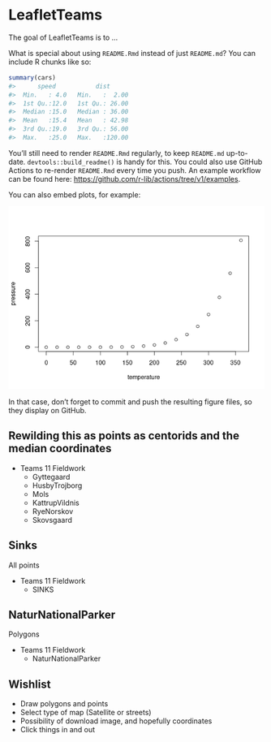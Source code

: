
<!-- README.md is generated from README.Rmd. Please edit that file -->

# LeafletTeams

<!-- badges: start -->
<!-- badges: end -->

The goal of LeafletTeams is to …

What is special about using `README.Rmd` instead of just `README.md`?
You can include R chunks like so:

``` r
summary(cars)
#>      speed           dist       
#>  Min.   : 4.0   Min.   :  2.00  
#>  1st Qu.:12.0   1st Qu.: 26.00  
#>  Median :15.0   Median : 36.00  
#>  Mean   :15.4   Mean   : 42.98  
#>  3rd Qu.:19.0   3rd Qu.: 56.00  
#>  Max.   :25.0   Max.   :120.00
```

You’ll still need to render `README.Rmd` regularly, to keep `README.md`
up-to-date. `devtools::build_readme()` is handy for this. You could also
use GitHub Actions to re-render `README.Rmd` every time you push. An
example workflow can be found here:
<https://github.com/r-lib/actions/tree/v1/examples>.

You can also embed plots, for example:

![](README_files/figure-gfm/pressure-1.png)<!-- -->

In that case, don’t forget to commit and push the resulting figure
files, so they display on GitHub.

## Rewilding this as points as centorids and the median coordinates

-   Teams 11 Fieldwork
    -   Gyttegaard
    -   HusbyTrojborg
    -   Mols
    -   KattrupVildnis
    -   RyeNorskov
    -   Skovsgaard

## Sinks

All points

-   Teams 11 Fieldwork
    -   SINKS

## NaturNationalParker

Polygons

-   Teams 11 Fieldwork
    -   NaturNationalParker

## Wishlist

-   Draw polygons and points
-   Select type of map (Satellite or streets)
-   Possibility of download image, and hopefully coordinates
-   Click things in and out
